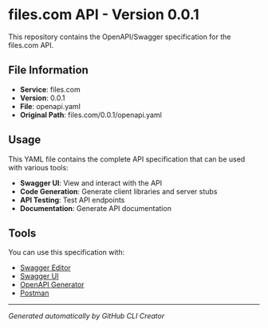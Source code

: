 # files.com API - Version 0.0.1

This repository contains the OpenAPI/Swagger specification for the files.com API.

## File Information

- **Service**: files.com
- **Version**: 0.0.1
- **File**: openapi.yaml
- **Original Path**: files.com/0.0.1/openapi.yaml

## Usage

This YAML file contains the complete API specification that can be used with various tools:

- **Swagger UI**: View and interact with the API
- **Code Generation**: Generate client libraries and server stubs
- **API Testing**: Test API endpoints
- **Documentation**: Generate API documentation

## Tools

You can use this specification with:

- [Swagger Editor](https://editor.swagger.io/)
- [Swagger UI](https://swagger.io/tools/swagger-ui/)
- [OpenAPI Generator](https://openapi-generator.tech/)
- [Postman](https://www.postman.com/)

---

*Generated automatically by GitHub CLI Creator*
